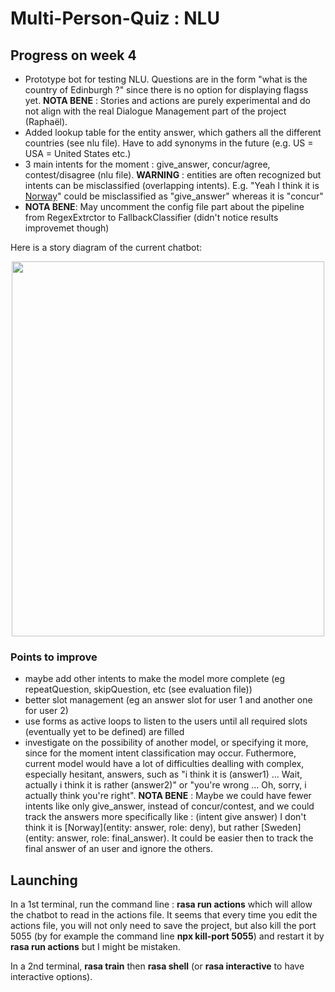 # Multi-Person-Quiz : NLU

## Progress on week 4

- Prototype bot for testing NLU. Questions are in the form "what is the country of Edinburgh ?" since there is no option for displaying flagss yet. __NOTA BENE__ : Stories and actions are purely experimental and do not align with the real Dialogue Management part of the project (Raphaël).
- Added lookup table for the entity answer, which gathers all the different countries (see nlu file). Have to add synonyms in the future (e.g. US = USA = United States etc.)
- 3 main intents for the moment : give_answer, concur/agree, contest/disagree (nlu file). __WARNING__ : entities are often recognized but intents can be misclassified (overlapping intents). E.g. "Yeah I think it is [Norway](answer)" could be misclassified as "give_answer" whereas it is "concur"
- __NOTA BENE__: May uncomment the config file part about the pipeline from RegexExtrctor to FallbackClassifier (didn't notice results improvemet though)

Here is a story diagram of the current chatbot:

<p align="center">
  <img src="https://user-images.githubusercontent.com/92320638/217413660-f2ac23d7-a337-4498-a687-e06e8e7188ae.png " 
       width="500" 
       height="600"/>
</p>


### Points to improve

- maybe add other intents to make the model more complete (eg repeatQuestion, skipQuestion, etc (see evaluation file))
- better slot management (eg an answer slot for user 1 and another one for user 2) 
- use forms as active loops to listen to the users until all required slots (eventually yet to be defined) are filled 
- investigate on the possibility of another model, or specifying it more, since for the moment intent classification may occur.
Futhermore, current model would have a lot of difficulties dealling with complex, especially hesitant, answers, such as "i think it is (answer1) ... Wait, actually i think it is rather (answer2)" or "you're wrong ... Oh, sorry, i actually think you're right".
__NOTA BENE__ : Maybe we could have fewer intents like only give_answer, instead of concur/contest, and we could track the answers more specifically like :
(intent give answer) I don't think it is [Norway](entity: answer, role: deny), but rather [Sweden](entity: answer, role: final_answer). It could be easier then to track the final answer of an user and ignore the others.

## Launching

In a 1st terminal, run the command line : __rasa run actions__ which will allow the chatbot to read in the actions file.
It seems that every time you edit the actions file, you will not only need to save the project, but also kill the port 5055 (by for example the command line __npx kill-port 5055__) and restart it by __rasa run actions__ but I might be mistaken.

In a 2nd terminal, __rasa train__ then __rasa shell__ (or __rasa interactive__ to have interactive options).
